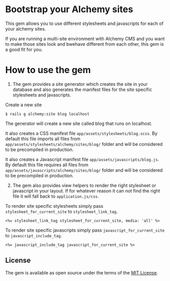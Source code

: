 # Bootstrap your Alchemy sites

This gem allows you to use different stylesheets and javascripts for each of your alchemy sites.

If you are running a multi-site environment with Alchemy CMS and you want to make those sites look and bwehave different from each other, this gem is a good fit for you.

# How to use the gem

1. The gem provides a site generator which creates the site in your database and also generates the manifest files for the site specific stylesheets and javascripts.

Create a new site

```
$ rails g alchemy:site blog localhost
```

The generator will create a new site called blog that runs on localhost.

It also creates a CSS manifest file `app/assets/stylesheets/blog.scss`. By default this file imports all files from `app/assets/stylesheets/alchemy/sites/blog/` folder and will be considered to be precompiled in production.

It also creates a Javascript manifest file `app/assets/javascripts/blog.js`. By default this file requires all files from `app/assets/javascripts/alchemy/sites/blog/` folder and will be considered to be precompiled in production.


2. The gem also provides view helpers to render the right stylesheet or javascript in your layout. If for whatever reason it can not find the right file it will fall back to `application.js/css`.


To render site specific stylesheets simply pass `stylesheet_for_current_site`  to `stylesheet_link_tag`.

```
<%= stylesheet_link_tag stylesheet_for_current_site, media: 'all' %>
```

To render site specific javascripts simply pass `javascript_for_current_site` to `javascript_include_tag`.

```
<%= javascript_include_tag javascript_for_current_site %>
```

## License

The gem is available as open source under the terms of the [MIT License](http://opensource.org/licenses/MIT).

